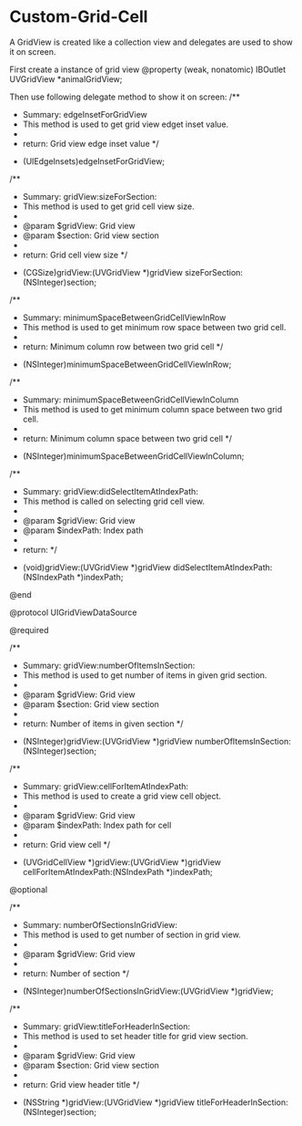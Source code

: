 # Custom-Grid-Cell

A GridView is created like a collection view and delegates are used to show it on screen.

First create a instance of grid view
 @property (weak, nonatomic) IBOutlet UVGridView *animalGridView;
 
 Then use following delegate method to show it on screen:
 /**
 * Summary: edgeInsetForGridView
 * This method is used to get grid view edget inset value.
 *
 * return: Grid view edge inset value
 */
- (UIEdgeInsets)edgeInsetForGridView;

/**
 * Summary: gridView:sizeForSection:
 * This method is used to get grid cell view size.
 *
 * @param $gridView: Grid view
 * @param $section: Grid view section
 *
 * return: Grid cell view size
 */
- (CGSize)gridView:(UVGridView *)gridView sizeForSection:(NSInteger)section;

/**
 * Summary: minimumSpaceBetweenGridCellViewInRow
 * This method is used to get minimum row space between two grid cell.
 *
 * return: Minimum column row between two grid cell
 */
- (NSInteger)minimumSpaceBetweenGridCellViewInRow;

/**
 * Summary: minimumSpaceBetweenGridCellViewInColumn
 * This method is used to get minimum column space between two grid cell.
 *
 * return: Minimum column space between two grid cell
 */
- (NSInteger)minimumSpaceBetweenGridCellViewInColumn;

/**
 * Summary: gridView:didSelectItemAtIndexPath:
 * This method is called on selecting grid cell view.
 *
 * @param $gridView: Grid view
 * @param $indexPath: Index path
 *
 * return:
 */
- (void)gridView:(UVGridView *)gridView didSelectItemAtIndexPath:(NSIndexPath *)indexPath;

@end

@protocol UIGridViewDataSource <NSObject>

@required

/**
 * Summary: gridView:numberOfItemsInSection:
 * This method is used to get number of items in given grid section.
 *
 * @param $gridView: Grid view
 * @param $section: Grid view section
 *
 * return: Number of items in given section
 */
- (NSInteger)gridView:(UVGridView *)gridView numberOfItemsInSection:(NSInteger)section;

/**
 * Summary: gridView:cellForItemAtIndexPath:
 * This method is used to create a grid view cell object.
 *
 * @param $gridView: Grid view
 * @param $indexPath: Index path for cell
 *
 * return: Grid view cell
 */
- (UVGridCellView *)gridView:(UVGridView *)gridView cellForItemAtIndexPath:(NSIndexPath *)indexPath;

@optional

/**
 * Summary: numberOfSectionsInGridView:
 * This method is used to get number of section in grid view.
 *
 * @param $gridView: Grid view
 *
 * return: Number of section
 */
- (NSInteger)numberOfSectionsInGridView:(UVGridView *)gridView;

/**
 * Summary: gridView:titleForHeaderInSection:
 * This method is used to set header title for grid view section.
 *
 * @param $gridView: Grid view
 * @param $section: Grid view section
 *
 * return: Grid view header title
 */
- (NSString *)gridView:(UVGridView *)gridView titleForHeaderInSection:(NSInteger)section;
